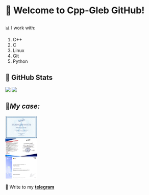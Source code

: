# <p><strong> &#128205; Welcome to Cpp-Gleb GitHub!</strong> 

&#128202; I work with:
1. C++
2. C
3. Linux
4. Git
5. Python


## &#128270; GitHub Stats

<p>
  <img src = "https://github-readme-stats.vercel.app/api/top-langs/?username=Cpp-Gleb">
  <img src = "https://github-readme-stats.vercel.app/api?username=Cpp-Gleb&show_icons=true&line_height=33&count_private=true">
</p>

## &#128209;***My case:***

<img src="https://github.com/Cpp-Gleb/Cpp-Gleb/blob/main/%D0%A1%D0%BD%D0%B8%D0%BC%D0%BE%D0%BA%20%D1%8D%D0%BA%D1%80%D0%B0%D0%BD%D0%B0%202023-10-22%20230911.png" style="width: 100px; justify-content: spase-between; display: flex;">
<img src="https://github.com/Cpp-Gleb/Cpp-Gleb/blob/main/%D0%A1%D0%BD%D0%B8%D0%BC%D0%BE%D0%BA%20%D1%8D%D0%BA%D1%80%D0%B0%D0%BD%D0%B0%202023-10-22%20231030.png" style="width: 100px; justify-content: spase-between; display: flex;">
<img src="https://github.com/Cpp-Gleb/Cpp-Gleb/blob/main/%D0%A1%D0%BD%D0%B8%D0%BC%D0%BE%D0%BA%20%D1%8D%D0%BA%D1%80%D0%B0%D0%BD%D0%B0%202023-10-22%20231051.png" style="width: 100px; justify-content: spase-between; flex;"><br>

&#128242; Write to my [**telegram**](https://t.me/Cpp_Gleb) 
